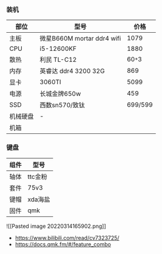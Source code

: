 ### 装机

| 部位     | 型号                       | 价格    |
| -------- | -------------------------- | ------- |
| 主板     | 微星B660M mortar ddr4 wifi | 1079    |
| CPU      | i5-12600KF                 | 1880    |
| 散热     | 利民 TL-C12                | 60`*`3  |
| 内存     | 英睿达 ddr4 3200 32G       | 869     |
| 显卡     | 3060TI                     | 5099    |
| 电源     | 长城金牌650w               | 459     |
| SSD      | 西数sn570/致钛             | 699/599 |
| 机械硬盘 | -                          |         |
| 机箱     |                            |         |

### 键盘

| 组件 | 型号    |
| ---- | ------- |
| 轴体 | ttc金粉 | 
| 套件 | 75v3    |
| 键帽 | xda海盐 |
| 固件 | qmk     |

 ![[Pasted image 20220314165902.png]]               
- https://www.bilibili.com/read/cv7323725/
- https://docs.qmk.fm/#/feature_combo


